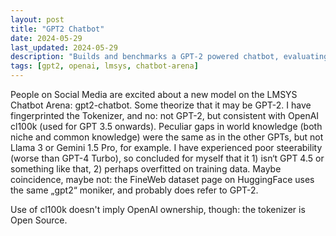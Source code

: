 ```yaml
---
layout: post
title: "GPT2 Chatbot"
date: 2024-05-29
last_updated: 2024-05-29
description: "Builds and benchmarks a GPT-2 powered chatbot, evaluating response quality, latency, and fine-tuning strategies for conversational use cases."
tags: [gpt2, openai, lmsys, chatbot-arena]
---
```


People on Social Media are excited about a new model on the LMSYS Chatbot Arena: gpt2-chatbot. Some theorize that it may be GPT-2. I have fingerprinted the Tokenizer, and no: not GPT-2, but consistent with OpenAI cl100k (used for GPT 3.5 onwards). Peculiar gaps in world knowledge (both niche and common knowledge) were the same as in the other GPTs, but not Llama 3 or Gemini 1.5 Pro, for example. I have experienced poor steerability (worse than GPT-4 Turbo), so concluded for myself that it 1) isn‘t GPT 4.5 or something like that, 2) perhaps overfitted on training data. Maybe coincidence, maybe not: the FineWeb dataset page on HuggingFace uses the same „gpt2“ moniker, and probably does refer to GPT-2.

Use of cl100k doesn't imply OpenAI ownership, though: the tokenizer is Open Source.